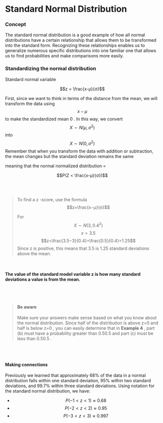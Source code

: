 <script type="text/javascript" async
  src="https://cdnjs.cloudflare.com/ajax/libs/mathjax/2.7.5/MathJax.js?config=TeX-MML-AM_CHTML">
</script>

# Standard Normal Distribution

### Concept

The standard normal distribution is a good example of how all normal distributions have a certain relationship that allows them to be transformed into the standard form. Recognizing these relationships enables us to generalize  numerous specific distributions into one familiar one that allows us to find probabilities and make comparisons more easily.

### Standardizing the normal distribution

Standard normal variable

$$z = \frac{x-μ}{σ}$$

First, since we want to think in terms of the distance from the mean, we will transform the data using $$x-μ$$ to make the standardized mean 0 . In this way, we convert $$X∼N(μ,σ^2)$$ into$$ X∼N(0,σ^2)$$ Remember that when you transform the data with addition or subtraction, the mean changes but the standard deviation remains the same

meaning that the normal normalized distribution = 

$$P(Z < \frac{x-μ}{σ})$$

<br>
<br>


>To find a z -score, use the formula $$z=\frac{x−μ}{σ}$$ 
>
>For
>$$X \sim N(3, 0.4^2)$$ 
>$$x=3.5$$
>$$z=\frac{3.5−3}{0.4}=\frac{0.5}{0.4}=1.25$$ Since z is positive, this means that 3.5 is 1.25 standard deviations above the mean.

<br>

#### The value of the standard model variable z is how many standard deviations a value is from the mean.

<br>
<br>

> #### Be aware
>Make sure your answers make sense based on what you know about the normal distribution. Since half of the distribution is above z=0 and half is below z=0 , you can easily determine that in **Example 4** , part (b) must have a probability greater than 0.50.5 and part (c) must be less than 0.50.5 .


<br>
<br>


#### Making connections

Previously we learned that approximately 68% of the data in a normal distribution falls within one standard deviation, 95% within two standard deviations, and 99.7% within three standard deviations. Using notation for the standard normal distribution, we have:

-   $$P(−1<z<1)≈0.68$$
-   $$P(−2<z<2)≈0.95$$
-   $$P(−3<z<3)≈0.997$$


